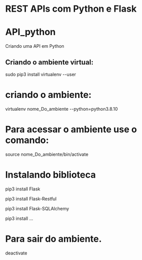 # REST APIs com Python e Flask

# API_python
Criando uma API em Python

## Criando o ambiente virtual:

sudo pip3 install virtualenv  --user

# criando o ambiente:

 virtualenv nome_Do_ambiente  --python=python3.8.10

         
# Para acessar o ambiente use o comando:

source nome_Do_ambiente/bin/activate

# Instalando biblioteca

pip3 install Flask

pip3 install Flask-Restful

pip3 install Flask-SQLAlchemy

pip3 install ...

# Para sair do ambiente.

deactivate
